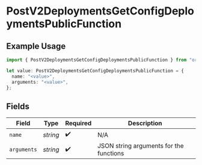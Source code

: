 # PostV2DeploymentsGetConfigDeploymentsPublicFunction

## Example Usage

```typescript
import { PostV2DeploymentsGetConfigDeploymentsPublicFunction } from "orq-poc-typescript/models/operations";

let value: PostV2DeploymentsGetConfigDeploymentsPublicFunction = {
  name: "<value>",
  arguments: "<value>",
};
```

## Fields

| Field                                   | Type                                    | Required                                | Description                             |
| --------------------------------------- | --------------------------------------- | --------------------------------------- | --------------------------------------- |
| `name`                                  | *string*                                | :heavy_check_mark:                      | N/A                                     |
| `arguments`                             | *string*                                | :heavy_check_mark:                      | JSON string arguments for the functions |